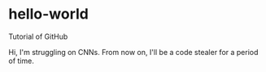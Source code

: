 # hello-world
Tutorial of GitHub

Hi, I'm struggling on CNNs. From now on, I'll be a code stealer for a period of time.

